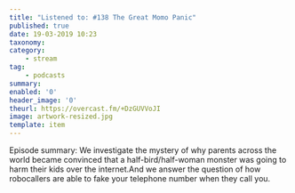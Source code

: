 ```yaml
---
title: "Listened to: #138 The Great Momo Panic"
published: true
date: 19-03-2019 10:23
taxonomy:
category:
	- stream
tag:
	- podcasts
summary:
enabled: '0'
header_image: '0'
theurl: https://overcast.fm/+DzGUVVoJI
image: artwork-resized.jpg
template: item
---
```

 
Episode summary: We investigate the mystery of why parents across the world became convinced that a half-bird/half-woman monster was going to harm their kids over the internet.And we answer the question of how robocallers are able to fake your telephone number when they call you.
